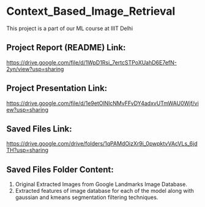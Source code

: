 # Context_Based_Image_Retrieval
This project is a part of our ML course at IIIT Delhi

Project Report (README) Link: 
-----------------------------
https://drive.google.com/file/d/1WpD1Rsi_7ertcSTPoXUahD6E7efN-2yn/view?usp=sharing


Project Presentation Link:
-----------------------------
https://drive.google.com/file/d/1e9etOlNlcNMvFFvDY4adxvUTmWAU0Wjf/view?usp=sharing


Saved Files Link: 
-----------------
https://drive.google.com/drive/folders/1qPAMdOizXr9i_0pwpktvVAcVLs_6jdTH?usp=sharing


Saved Files Folder Content:
---------------------------
1) Original Extracted Images from Google Landmarks Image Database.
2) Extracted features of image database for each of the model along with gaussian and kmeans segmentation filtering techniques.


